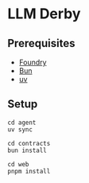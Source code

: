 # LLM Derby

## Prerequisites

- [Foundry](https://book.getfoundry.sh/getting-started/installation)
- [Bun](https://bun.sh/docs/installation)
- [uv](https://github.com/astral-sh/uv)

## Setup

```
cd agent
uv sync
```

```
cd contracts
bun install
```

```
cd web
pnpm install
```